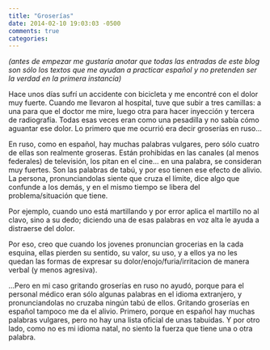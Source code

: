 ```yaml
---
title: "Groserías"
date: 2014-02-10 19:03:03 -0500
comments: true
categories:
---
```


*(antes de empezar me gustaría anotar que todas las entradas de este blog son
sólo los textos que me ayudan a practicar español y no pretenden ser
la verdad en la primera instancia)*

Hace unos días sufrí un accidente con bicicleta y me encontré con el dolor
muy fuerte. Cuando me llevaron al hospital, tuve que subir a tres camillas:
a una para que el doctor me mire, luego otra para hacer inyección y tercera
de radiografía. Todas esas veces eran como una pesadilla y no sabía cómo
aguantar ese dolor. Lo primero que me ocurrió era decir groserías en ruso…

En ruso, como en español, hay muchas palabras vulgares, pero sólo cuatro
de ellas son realmente groseras. Están prohibidas en las canales
(al menos federales) de televisión, los pitan en el cine… en una palabra,
se consideran muy fuertes. Son las palabras de tabú, y por eso tienen ese
efecto de alivio. La persona, pronunciandolas siente que cruza el límite,
dice algo que confunde a los demás, y en el mismo tiempo se libera
del problema/situación que tiene.

Por ejemplo, cuando uno está martillando y por error aplica el martillo
no al clavo, sino a su dedo; diciendo una de esas palabras en voz alta
le ayuda a distraerse del dolor.

Por eso, creo que cuando los jovenes pronuncian grocerias en la cada esquina, ellas pierden su sentido, su valor, su uso, y a ellos ya no les quedan las formas de expresar su dolor/enojo/furia/irritacion de manera verbal (y menos agresiva).

…Pero en mi caso gritando groserías en ruso no ayudó, porque para
el personal médico eran sólo algunas palabras en el idioma extranjero,
y pronunciandolas no cruzaba ningún tabú de ellos. Gritando groserías
en español tampoco me da el alivio. Primero, porque en español hay muchas
palabras vulgares, pero no hay una lista oficial de unas tabuidas.
Y por otro lado, como no es mi idioma natal, no siento la fuerza
que tiene una o otra palabra.
